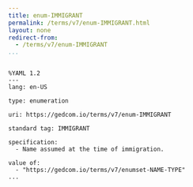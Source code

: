```yaml
---
title: enum-IMMIGRANT
permalink: /terms/v7/enum-IMMIGRANT.html
layout: none
redirect-from:
  - /terms/v7/enum-IMMIGRANT
...
```


```

%YAML 1.2
---
lang: en-US

type: enumeration

uri: https://gedcom.io/terms/v7/enum-IMMIGRANT

standard tag: IMMIGRANT

specification:
  - Name assumed at the time of immigration.

value of:
  - "https://gedcom.io/terms/v7/enumset-NAME-TYPE"
...

```
